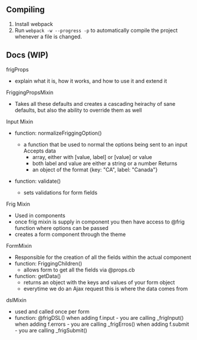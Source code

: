 ## Compiling
1. Install webpack
2. Run `webpack -w --progress -p` to automatically compile the project whenever
a file is changed.

## Docs (WIP)

frigProps
- explain what it is, how it works, and how to use it and extend it

FriggingPropsMixin
  - Takes all these defaults and creates a cascading heirachy of sane defaults,
    but also the ability to override them as well

Input Mixin
- function: normalizeFriggingOption()
  - a function that be used to normal the options being sent to an input
  Accepts data
    - array, either with [value, label] or [value] or value
    - both label and value are either a string or a number
  Returns
    - an object of the format {key: "CA", label: "Canada"}

- function: validate()
  - sets validations for form fields

Frig Mixin
- Used in components
- once frig mixin is supply in component you then have access to @frig function
  where options can be passed
- creates a form component through the theme

FormMixin
- Responsible for the creation of all the fields within the actual component
- function: FriggingChildren()
    - allows form to get all the fields via @props.cb
- function: getData()
    - returns an object with the keys and values of your form object
    - everytime we do an Ajax request this is where the data comes from

dslMixin
- used and called once per form
- function: @frigDSL()
  when adding f.input - you are calling _frigInput()
  when adding f.errors - you are calling _frigErros()
  when adding f.submit - you are calling _frigSubmit()


